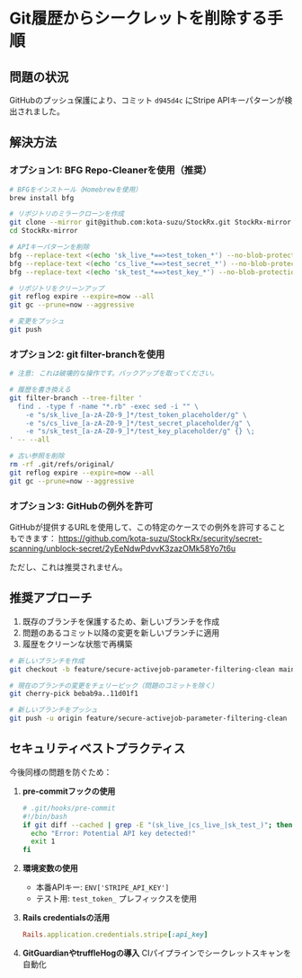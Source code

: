 # Git履歴からシークレットを削除する手順

## 問題の状況
GitHubのプッシュ保護により、コミット `d945d4c` にStripe APIキーパターンが検出されました。

## 解決方法

### オプション1: BFG Repo-Cleanerを使用（推奨）
```bash
# BFGをインストール（Homebrewを使用）
brew install bfg

# リポジトリのミラークローンを作成
git clone --mirror git@github.com:kota-suzu/StockRx.git StockRx-mirror
cd StockRx-mirror

# APIキーパターンを削除
bfg --replace-text <(echo 'sk_live_*==>test_token_*') --no-blob-protection
bfg --replace-text <(echo 'cs_live_*==>test_secret_*') --no-blob-protection
bfg --replace-text <(echo 'sk_test_*==>test_key_*') --no-blob-protection

# リポジトリをクリーンアップ
git reflog expire --expire=now --all
git gc --prune=now --aggressive

# 変更をプッシュ
git push
```

### オプション2: git filter-branchを使用
```bash
# 注意: これは破壊的な操作です。バックアップを取ってください。

# 履歴を書き換える
git filter-branch --tree-filter '
  find . -type f -name "*.rb" -exec sed -i "" \
    -e "s/sk_live_[a-zA-Z0-9_]*/test_token_placeholder/g" \
    -e "s/cs_live_[a-zA-Z0-9_]*/test_secret_placeholder/g" \
    -e "s/sk_test_[a-zA-Z0-9_]*/test_key_placeholder/g" {} \;
' -- --all

# 古い参照を削除
rm -rf .git/refs/original/
git reflog expire --expire=now --all
git gc --prune=now --aggressive
```

### オプション3: GitHubの例外を許可
GitHubが提供するURLを使用して、この特定のケースでの例外を許可することもできます：
https://github.com/kota-suzu/StockRx/security/secret-scanning/unblock-secret/2yEeNdwPdvvK3zazOMk58Yo7t6u

ただし、これは推奨されません。

## 推奨アプローチ

1. 既存のブランチを保護するため、新しいブランチを作成
2. 問題のあるコミット以降の変更を新しいブランチに適用
3. 履歴をクリーンな状態で再構築

```bash
# 新しいブランチを作成
git checkout -b feature/secure-activejob-parameter-filtering-clean main

# 現在のブランチの変更をチェリーピック（問題のコミットを除く）
git cherry-pick bebab9a..11d01f1

# 新しいブランチをプッシュ
git push -u origin feature/secure-activejob-parameter-filtering-clean
```

## セキュリティベストプラクティス

今後同様の問題を防ぐため：

1. **pre-commitフックの使用**
   ```bash
   # .git/hooks/pre-commit
   #!/bin/bash
   if git diff --cached | grep -E "(sk_live_|cs_live_|sk_test_)"; then
     echo "Error: Potential API key detected!"
     exit 1
   fi
   ```

2. **環境変数の使用**
   - 本番APIキー: `ENV['STRIPE_API_KEY']`
   - テスト用: `test_token_` プレフィックスを使用

3. **Rails credentialsの活用**
   ```ruby
   Rails.application.credentials.stripe[:api_key]
   ```

4. **GitGuardianやtruffleHogの導入**
   CIパイプラインでシークレットスキャンを自動化